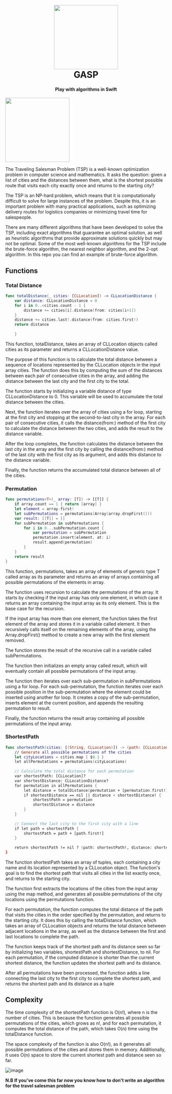 <h1 align="center">
  <br>
  <a><img src="https://icons-for-free.com/iconfiles/png/512/code+logo+swift+icon-1320184804561081764.png" width="200"></a>
  <br>
  GASP
  <br>
</h1>

<h4 align="center">Play with algorithms in Swift</h4>

<a><img src="https://res.cloudinary.com/maltob03/image/upload/v1684681847/ControlRoom-2023-05-21-17-09-41_i4vxka.png" width="200"></a>

The Traveling Salesman Problem (TSP) is a well-known optimization problem in computer science and mathematics. It asks the question: given a list of cities and the distances between them, what is the shortest possible route that visits each city exactly once and returns to the starting city?

The TSP is an NP-hard problem, which means that it is computationally difficult to solve for large instances of the problem. Despite this, it is an important problem with many practical applications, such as optimizing delivery routes for logistics companies or minimizing travel time for salespeople.

There are many different algorithms that have been developed to solve the TSP, including exact algorithms that guarantee an optimal solution, as well as heuristic algorithms that provide approximate solutions quickly but may not be optimal. Some of the most well-known algorithms for the TSP include the brute-force algorithm, the nearest neighbor algorithm, and the 2-opt algorithm. In this repo you can find an example of brute-force algorithm.

## Functions

### Total Distance

```swift
func totalDistance(_ cities: [CLLocation]) -> CLLocationDistance {
    var distance: CLLocationDistance = 0
    for i in 0..<cities.count - 1 {
        distance += cities[i].distance(from: cities[i+1])
    }
    distance += cities.last!.distance(from: cities.first!)
    return distance
    
    }
```



This function, totalDistance, takes an array of CLLocation objects called cities as its parameter and returns a CLLocationDistance value.

The purpose of this function is to calculate the total distance between a sequence of locations represented by the CLLocation objects in the input array cities. The function does this by computing the sum of the distances between each pair of consecutive cities in the array, and adding the distance between the last city and the first city to the total.

The function starts by initializing a variable distance of type CLLocationDistance to 0. This variable will be used to accumulate the total distance between the cities.

Next, the function iterates over the array of cities using a for loop, starting at the first city and stopping at the second-to-last city in the array. For each pair of consecutive cities, it calls the distance(from:) method of the first city to calculate the distance between the two cities, and adds the result to the distance variable.

After the loop completes, the function calculates the distance between the last city in the array and the first city by calling the distance(from:) method of the last city with the first city as its argument, and adds this distance to the distance variable.

Finally, the function returns the accumulated total distance between all of the cities.



### Permutation


```swift
func permutations<T>(_ array: [T]) -> [[T]] {
    if array.count == 1 { return [array] }
    let element = array.first!
    let subPermutations = permutations(Array(array.dropFirst()))
    var result: [[T]] = []
    for subPermutation in subPermutations {
        for i in 0...subPermutation.count {
            var permutation = subPermutation
            permutation.insert(element, at: i)
            result.append(permutation)
        }
    }
    return result
}
```


This function, permutations, takes an array of elements of generic type T called array as its parameter and returns an array of arrays containing all possible permutations of the elements in array.

The function uses recursion to calculate the permutations of the array. It starts by checking if the input array has only one element, in which case it returns an array containing the input array as its only element. This is the base case for the recursion.

If the input array has more than one element, the function takes the first element of the array and stores it in a variable called element. It then recursively calls itself on the remaining elements of the array, using the Array.dropFirst() method to create a new array with the first element removed.

The function stores the result of the recursive call in a variable called subPermutations.

The function then initializes an empty array called result, which will eventually contain all possible permutations of the input array.

The function then iterates over each sub-permutation in subPermutations using a for loop. For each sub-permutation, the function iterates over each possible position in the sub-permutation where the element could be inserted using another for loop. It creates a copy of the sub-permutation, inserts element at the current position, and appends the resulting permutation to result.

Finally, the function returns the result array containing all possible permutations of the input array.

### ShortestPath

```swift
func shortestPath(cities: [(String, CLLocation)]) -> (path: [CLLocation], distance: CLLocationDistance)? {
    // Generate all possible permutations of the cities
    let cityLocations = cities.map { $0.1 }
    let allPermutations = permutations(cityLocations)
    
    // Calculate the total distance for each permutation
    var shortestPath: [CLLocation]?
    var shortestDistance: CLLocationDistance?
    for permutation in allPermutations {
        let distance = totalDistance(permutation + [permutation.first!])
        if shortestDistance == nil || distance < shortestDistance! {
            shortestPath = permutation
            shortestDistance = distance
        }
    }
    
    // Connect the last city to the first city with a line
    if let path = shortestPath {
        shortestPath = path + [path.first!]
    }
    
    return shortestPath != nil ? (path: shortestPath!, distance: shortestDistance!) : nil
}
```



The function shortestPath takes an array of tuples, each containing a city name and its location represented by a CLLocation object. The function's goal is to find the shortest path that visits all cities in the list exactly once, and returns to the starting city.

The function first extracts the locations of the cities from the input array using the map method, and generates all possible permutations of the city locations using the permutations function.

For each permutation, the function computes the total distance of the path that visits the cities in the order specified by the permutation, and returns to the starting city. It does this by calling the totalDistance function, which takes an array of CLLocation objects and returns the total distance between adjacent locations in the array, as well as the distance between the first and last locations to complete the path.

The function keeps track of the shortest path and its distance seen so far by initializing two variables, shortestPath and shortestDistance, to nil. For each permutation, if the computed distance is shorter than the current shortest distance, the function updates the shortest path and its distance.

After all permutations have been processed, the function adds a line connecting the last city to the first city to complete the shortest path, and returns the shortest path and its distance as a tuple


## Complexity

The time complexity of the shortestPath function is O(n!), where n is the number of cities. This is because the function generates all possible permutations of the cities, which grows as n!, and for each permutation, it computes the total distance of the path, which takes O(n) time using the totalDistance function.

The space complexity of the function is also O(n!), as it generates all possible permutations of the cities and stores them in memory. Additionally, it uses O(n) space to store the current shortest path and distance seen so far.

![image](https://miro.medium.com/v2/resize:fit:1400/1*5ZLci3SuR0zM_QlZOADv8Q.jpeg)

**N.B If you've come this far now you know how to don't write an algorithm for the travel salesman problem**
